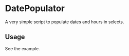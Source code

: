 # DatePopulator

A very simple script to populate dates and hours in selects.

## Usage

See the example.

